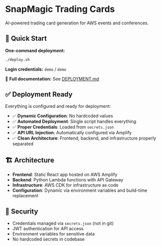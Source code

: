 # SnapMagic Trading Cards

AI-powered trading card generation for AWS events and conferences.

## 🚀 Quick Start

**One-command deployment:**
```bash
./deploy.sh
```

**Login credentials:** `demo` / `demo`

📖 **Full documentation:** See [DEPLOYMENT.md](DEPLOYMENT.md)

## ✅ Deployment Ready

Everything is configured and ready for deployment:

- ✅ **Dynamic Configuration**: No hardcoded values
- ✅ **Automated Deployment**: Single script handles everything  
- ✅ **Proper Credentials**: Loaded from `secrets.json`
- ✅ **API URL Injection**: Automatically configured via Amplify
- ✅ **Clean Architecture**: Frontend, backend, and infrastructure properly separated

## 🏗️ Architecture

- **Frontend**: Static React app hosted on AWS Amplify
- **Backend**: Python Lambda functions with API Gateway
- **Infrastructure**: AWS CDK for infrastructure as code
- **Configuration**: Dynamic via environment variables and build-time replacement

## 🔐 Security

- Credentials managed via `secrets.json` (not in git)
- JWT authentication for API access
- Environment variables for sensitive data
- No hardcoded secrets in codebase

